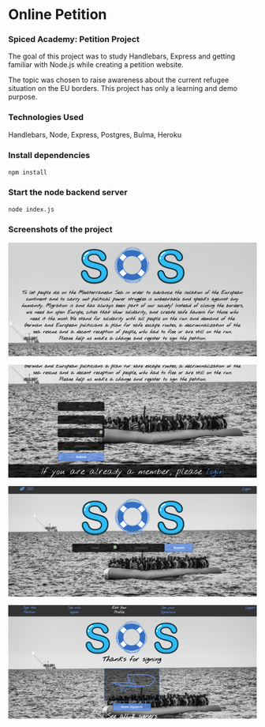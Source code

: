 # Online Petition

### Spiced Academy: Petition Project

The goal of this project was to study Handlebars, Express and getting  familiar with Node.js while creating a petition website. 

The topic was chosen to raise awareness about the current refugee situation on the EU borders. This project has only a learning and demo purpose.



### Technologies Used 

Handlebars, Node, Express, Postgres, Bulma, Heroku



### Install dependencies

```
npm install
```

### Start the node backend server

```
node index.js
```

### Screenshots of the project


![](/screenshots/screenshot1.png "Optional Title")

![](/screenshots/screenshot2.png "Optional Title")

![](/screenshots/screenshot3.png "Optional Title")

![](/screenshots/screenshot4.png "Optional Title")

